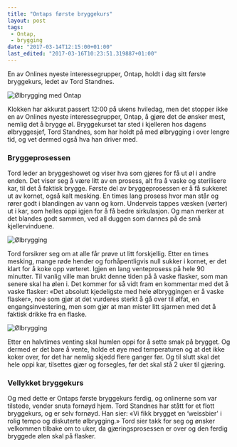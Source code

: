 ```yaml
---
title: "Ontaps første bryggekurs"
layout: post
tags: 
 - Ontap,
 - brygging
date: "2017-03-14T12:15:00+01:00"
last_edited: "2017-03-16T10:23:51.319887+01:00"
---
```

En av Onlines nyeste interessegrupper, Ontap, holdt i dag sitt første bryggekurs, ledet av Tord Standnes.

![Ølbrygging med Ontap](https://online.ntnu.no/media/images/responsive/fbca1f6d-76f6-4735-b24c-d6920840d0a8.jpeg)

Klokken har akkurat passert 12:00 på ukens hviledag, men det stopper ikke en av Onlines nyeste interessegrupper, Ontap, å gjøre det de ønsker mest, nemlig det å brygge øl. Bryggekurset tar sted i kjelleren hos dagens ølbryggesjef, Tord Standnes, som har holdt på med ølbrygging i over lengre tid, og vet dermed også hva han driver med.

### Bryggeprosessen

Tord leder an bryggeshowet og viser hva som gjøres for få ut øl i andre enden. Det viser seg å være litt av en prosess, alt fra å vaske og sterilisere kar, til det å faktisk brygge. Første del av bryggeprosessen er å få sukkeret ut av kornet, også kalt mesking. En times lang prosess hvor man står og rører godt i blandingen av vann og korn. Underveis tappes væsken (vørter) ut i kar, som helles oppi igjen for å få bedre sirkulasjon. 
Og man merker at det blandes godt sammen, ved all duggen som dannes på de små kjellervinduene.

![Ølbrygging](http://i67.tinypic.com/vybqea.jpg)

Tord forsikrer seg om at alle får prøve ut litt forskjellig. Etter en times mesking, mange røde hender og forhåpentligvis null sukker i kornet, er det klart for å koke opp vørteret. Igjen en lang venteprosess på hele 90 minutter. Til vanlig ville man brukt denne tiden på å vaske flasker, som man senere skal ha ølen i.
Det kommer for så vidt fram en kommentar med det å vaske flasker: «Det absolutt kjedeligste med hele ølbryggingen er å vaske flasker», noe som gjør at det vurderes sterkt å gå over til ølfat, en engangsinvestering, men som gjør at man mister litt sjarmen med det å faktisk drikke fra en flaske.

![Ølbrygging](http://i66.tinypic.com/2na8uuc.jpg)

Etter en halvtimes venting skal humlen oppi for å sette smak på brygget. Og dermed er det bare å vente, holde et øye med temperaturen og at det ikke koker over, for det har nemlig skjedd flere ganger før. Og til slutt skal det hele oppi kar, tilsettes gjær og forsegles, før det skal stå 2 uker til gjæring.

### Vellykket bryggekurs

Og med dette er Ontaps første bryggekurs ferdig, og onlinerne som var tilstede, vender snuta fornøyd hjem. Tord Standnes har stått for et flott bryggekurs, og er selv fornøyd. 
Han sier: «Vi fikk brygget en ‘weissbier' i rolig tempo og diskuterte ølbrygging.» Tord sier takk for seg og ønsker velkommen tilbake om to uker, da gjæringsprosessen er over og den ferdig bryggede ølen skal på flasker.